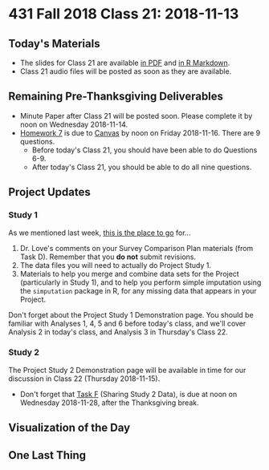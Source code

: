 # 431 Fall 2018 Class 21: 2018-11-13

## Today's Materials

- The slides for Class 21 are available [in PDF](https://github.com/THOMASELOVE/431-2018/blob/master/slides/class21/431_class-21-slides_2018.pdf) and [in R Markdown](https://github.com/THOMASELOVE/THOMASELOVE/431-2018/master/slides/class21/431_class-21-slides_2018.Rmd).
- Class 21 audio files will be posted as soon as they are available.

## Remaining Pre-Thanksgiving Deliverables

- Minute Paper after Class 21 will be posted soon. Please complete it by noon on Wednesday 2018-11-14.
- [Homework 7](https://github.com/THOMASELOVE/431-2018/blob/master/homework/Homework6/431-2018-hw7.md) is due to [Canvas](https://canvas.case.edu/) by noon on Friday 2018-11-16. There are 9 questions.
    - Before today's Class 21, you should have been able to do Questions 6-9.
    - After today's Class 21, you should be able to do all nine questions.

## Project Updates

### Study 1

As we mentioned last week, [this is the place to go](https://github.com/THOMASELOVE/431-2018-project/tree/master/survey-results) for...

1. Dr. Love's comments on your Survey Comparison Plan materials (from Task D). Remember that you **do not** submit revisions.
2. The data files you will need to actually do Project Study 1.
3. Materials to help you merge and combine data sets for the Project (particularly in Study 1), and to help you perform simple imputation using the `simputation` package in R, for any missing data that appears in your Project.

Don't forget about the Project Study 1 Demonstration page. You should be familiar with Analyses 1, 4, 5 and 6 before today's class, and we'll cover Analysis 2 in today's class, and Analysis 3 in Thursday's Class 22.

### Study 2

The Project Study 2 Demonstration page will be available in time for our discussion in Class 22 (Thursday 2018-11-15).

- Don't forget that [Task F](https://thomaselove.github.io/431-2018-project/taskF.html) (Sharing Study 2 Data), is due at noon on Wednesday 2018-11-28, after the Thanksgiving break.

## Visualization of the Day

## One Last Thing

